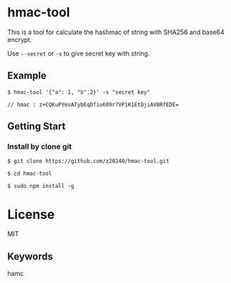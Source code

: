 # hmac-tool

This is a tool for calculate the hashmac of string with SHA256 and base64 encrypt.

Use `--secret` or `-s` to give secret key with string.

## Example

```
$ hmac-tool '{"a": 1, "b":2}' -s "secret key"

// hmac : z+CQKuPYevATybEqDfiu609r7VP1K1EtDjiAVBRfEDE=
```

## Getting Start

### Install by clone git
```
$ git clone https://github.com/z20240/hmac-tool.git

$ cd hmac-tool

$ sudo npm install -g
```

# License
MIT

## Keywords
hamc